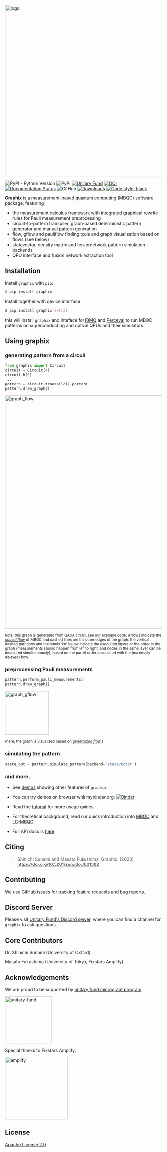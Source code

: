 <img src="https://github.com/TeamGraphix/graphix/raw/master/docs/logo/black_with_name.png" alt="logo" width="550">

![PyPI - Python Version](https://img.shields.io/pypi/pyversions/graphix)
![PyPI](https://img.shields.io/pypi/v/graphix)
[![Unitary Fund](https://img.shields.io/badge/Supported%20By-UNITARY%20FUND-brightgreen.svg)](https://unitary.fund/)
[![DOI](https://zenodo.org/badge/573466585.svg)](https://zenodo.org/badge/latestdoi/573466585)
[![Documentation Status](https://readthedocs.org/projects/graphix/badge/?version=latest)](https://graphix.readthedocs.io/en/latest/?badge=latest)
![GitHub](https://img.shields.io/github/license/TeamGraphix/graphix)
[![Downloads](https://static.pepy.tech/badge/graphix)](https://pepy.tech/project/graphix)
[![Code style: black](https://img.shields.io/badge/code%20style-black-000000.svg)](https://github.com/psf/black)

**Graphix** is a measurement-based quantum computing (MBQC) software package, featuring
- the measurement calculus framework with integrated graphical rewrite rules for Pauli measurement preprocessing
- circuit-to-pattern transpiler, graph-based deterministic pattern generator and manual pattern generation
- flow, gflow and pauliflow finding tools and graph visualization based on flows (see below)
- statevector, density matrix and tensornetwork pattern simulation backends
- QPU interface and fusion network extraction tool

## Installation
Install `graphix` with `pip`:

```bash
$ pip install graphix
```

Install together with device interface:
```bash
$ pip install graphix[extra]
```
this will install `graphix` and inteface for [IBMQ](https://github.com/TeamGraphix/graphix-ibmq) and [Perceval](https://github.com/TeamGraphix/graphix-perceval) to run MBQC patterns on superconducting and optical QPUs and their simulators.


## Using graphix

### generating pattern from a circuit
```python
from graphix import Circuit
circuit = Circuit(4)
circuit.h(0)
...
pattern = circuit.transpile().pattern
pattern.draw_graph()
```
<img src="https://github.com/TeamGraphix/graphix/assets/33350509/de17c663-f607-44e2-945b-835f4082a940" alt="graph_flow" width="750">

<small>note: this graph is generated from QAOA circuit, see [our example code](examples/qaoa.py). Arrows indicate the [*causal flow*](https://journals.aps.org/pra/abstract/10.1103/PhysRevA.74.052310) of MBQC and dashed lines are the other edges of the graph. the vertical dashed partitions and the labels 'l:n' below indicate the execution *layers* or the order in the graph (measurements should happen from left to right, and nodes in the same layer can be measured simultaneously), based on the partial order associated with the (maximally-delayed) flow. </small>

### preprocessing Pauli measurements
```python
pattern.perform_pauli_measurements()
pattern.draw_graph()
```
<img src="https://github.com/TeamGraphix/graphix/assets/33350509/3c30a4c9-f912-4a36-925f-2ff446a07c68" alt="graph_gflow" width="140">

<small>(here, the graph is visualized based on [*generalized flow*](https://iopscience.iop.org/article/10.1088/1367-2630/9/8/250).)</small>

### simulating the pattern
```python
state_out = pattern.simulate_pattern(backend='statevector')
```

### and more.. 
- See [demos](https://graphix.readthedocs.io/en/latest/gallery/index.html) showing other features of `graphix`.
- You can try demos on browser with mybinder.org: [![Binder](https://mybinder.org/badge_logo.svg)](https://mybinder.org/v2/gh/TeamGraphix/graphix-examples/HEAD)

- Read the [tutorial](https://graphix.readthedocs.io/en/latest/tutorial.html) for more usage guides.

- For theoretical background, read our quick introduction into [MBQC](https://graphix.readthedocs.io/en/latest/intro.html) and [LC-MBQC](https://graphix.readthedocs.io/en/latest/lc-mbqc.html).

- Full API docs is [here](https://graphix.readthedocs.io/en/latest/references.html).

## Citing

> Shinichi Sunami and Masato Fukushima, Graphix. (2023) https://doi.org/10.5281/zenodo.7861382
<!-- 
Update on the [arXiv paper](https://arxiv.org/pdf/2212.11975.pdf): [^1]

[^1]: Following the release of this arXiv preprint, we were made aware of [Backens et al.](https://quantum-journal.org/papers/q-2021-03-25-421/) and related work, where graph-theoretic simplification (Pauli measurement elimination) of patterns were shown.
Many thanks for letting us know about this work - at the time of the writing we were not aware of these important relevant works but will certainly properly mention in the new version; we are working on significant restructuring and rewriting of the paper and hope to update the paper soon. -->

## Contributing

We use [GitHub issues](https://github.com/TeamGraphix/graphix/issues) for tracking feature requests and bug reports. 

## Discord Server

Please visit [Unitary Fund's Discord server](https://discord.com/servers/unitary-fund-764231928676089909), where you can find a channel for `graphix` to ask questions.

## Core Contributors

Dr. Shinichi Sunami (University of Oxford)

Masato Fukushima (University of Tokyo, Fixstars Amplify)

## Acknowledgements

We are proud to be supported by [unitary fund microgrant program](https://unitary.fund/grants.html). 

<p><a href="https://unitary.fund/grants.html">
<img src="https://user-images.githubusercontent.com/33350509/233384863-654485cf-b7d0-449e-8868-265c6fea2ced.png" alt="unitary-fund" width="150"/>
</a></p>

Special thanks to Fixstars Amplify:

<p><a href="https://amplify.fixstars.com/en/">
<img src="https://github.com/TeamGraphix/graphix/raw/master/docs/imgs/fam_logo.png" alt="amplify" width="200"/>
</a></p>


## License

[Apache License 2.0](LICENSE)
